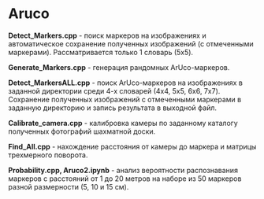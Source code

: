 # Aruco

**Detect_Markers.cpp** - поиск маркеров на изображениях и автоматическое сохранение полученных изображений (с отмеченными маркерами). Рассматривается только 1 словарь (5x5).

**Generate_Markers.cpp** - генерация рандомных ArUco-маркеров.

**Detect_MarkersALL.cpp** - поиск ArUco-маркеров на изображениях в заданной директории среди 4-х словарей (4x4, 5x5, 6x6, 7x7). Сохранение полученных изображений с отмеченными маркерами в заданную директорию и запись результата в выходной файл.

**Calibrate_camera.cpp** - калибровка камеры по заданному каталогу полученных фотографий шахматной доски.

**Find_All.cpp** - нахождение расстояния от камеры до маркера и матрицы трехмерного поворота.

**Probability.cpp, Aruco2.ipynb** - анализ вероятности распознавания маркеров с расстояний от 1 до 20 метров на наборе из 50 маркеров разной размерности (5, 10 и 15 см).
